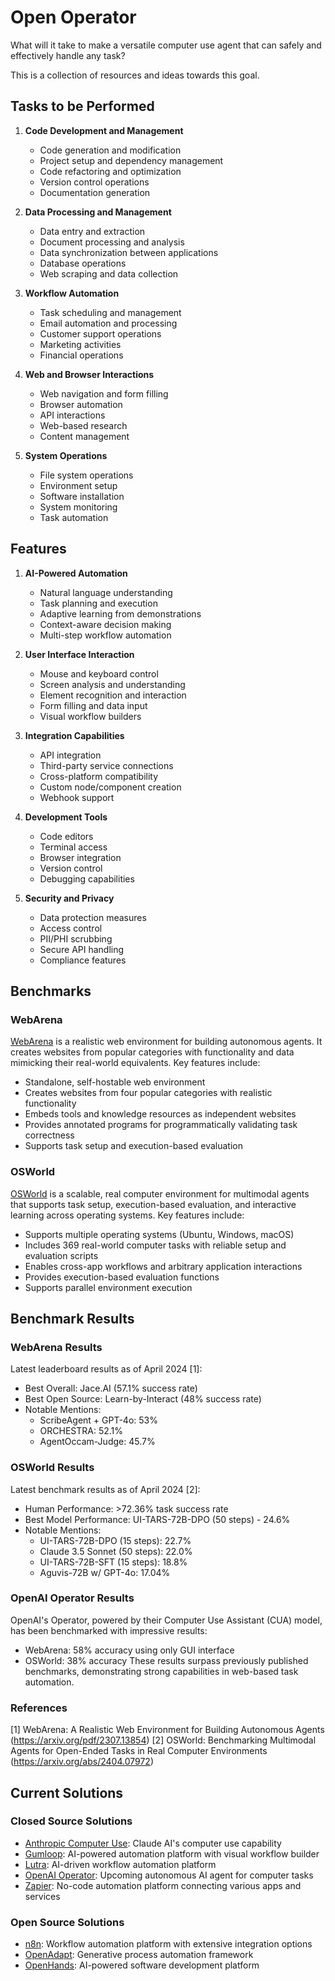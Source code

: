 # Open Operator

What will it take to make a versatile computer use agent that can safely and effectively handle any task?

This is a collection of resources and ideas towards this goal.

## Tasks to be Performed

1. **Code Development and Management**
   - Code generation and modification
   - Project setup and dependency management
   - Code refactoring and optimization
   - Version control operations
   - Documentation generation

2. **Data Processing and Management**
   - Data entry and extraction
   - Document processing and analysis
   - Data synchronization between applications
   - Database operations
   - Web scraping and data collection

3. **Workflow Automation**
   - Task scheduling and management
   - Email automation and processing
   - Customer support operations
   - Marketing activities
   - Financial operations

4. **Web and Browser Interactions**
   - Web navigation and form filling
   - Browser automation
   - API interactions
   - Web-based research
   - Content management

5. **System Operations**
   - File system operations
   - Environment setup
   - Software installation
   - System monitoring
   - Task automation

## Features

1. **AI-Powered Automation**
   - Natural language understanding
   - Task planning and execution
   - Adaptive learning from demonstrations
   - Context-aware decision making
   - Multi-step workflow automation

2. **User Interface Interaction**
   - Mouse and keyboard control
   - Screen analysis and understanding
   - Element recognition and interaction
   - Form filling and data input
   - Visual workflow builders

3. **Integration Capabilities**
   - API integration
   - Third-party service connections
   - Cross-platform compatibility
   - Custom node/component creation
   - Webhook support

4. **Development Tools**
   - Code editors
   - Terminal access
   - Browser integration
   - Version control
   - Debugging capabilities

5. **Security and Privacy**
   - Data protection measures
   - Access control
   - PII/PHI scrubbing
   - Secure API handling
   - Compliance features

## Benchmarks

### WebArena
[WebArena](benchmarks/webarena.md) is a realistic web environment for building autonomous agents. It creates websites from popular categories with functionality and data mimicking their real-world equivalents. Key features include:

- Standalone, self-hostable web environment
- Creates websites from four popular categories with realistic functionality
- Embeds tools and knowledge resources as independent websites
- Provides annotated programs for programmatically validating task correctness
- Supports task setup and execution-based evaluation

### OSWorld
[OSWorld](benchmarks/osworld.md) is a scalable, real computer environment for multimodal agents that supports task setup, execution-based evaluation, and interactive learning across operating systems. Key features include:

- Supports multiple operating systems (Ubuntu, Windows, macOS)
- Includes 369 real-world computer tasks with reliable setup and evaluation scripts
- Enables cross-app workflows and arbitrary application interactions
- Provides execution-based evaluation functions
- Supports parallel environment execution

## Benchmark Results

### WebArena Results
Latest leaderboard results as of April 2024 [1]:
- Best Overall: Jace.AI (57.1% success rate)
- Best Open Source: Learn-by-Interact (48% success rate)
- Notable Mentions:
  - ScribeAgent + GPT-4o: 53%
  - ORCHESTRA: 52.1%
  - AgentOccam-Judge: 45.7%

### OSWorld Results
Latest benchmark results as of April 2024 [2]:
- Human Performance: >72.36% task success rate
- Best Model Performance: UI-TARS-72B-DPO (50 steps) - 24.6%
- Notable Mentions:
  - UI-TARS-72B-DPO (15 steps): 22.7%
  - Claude 3.5 Sonnet (50 steps): 22.0%
  - UI-TARS-72B-SFT (15 steps): 18.8%
  - Aguvis-72B w/ GPT-4o: 17.04%

### OpenAI Operator Results
OpenAI's Operator, powered by their Computer Use Assistant (CUA) model, has been benchmarked with impressive results:
- WebArena: 58% accuracy using only GUI interface
- OSWorld: 38% accuracy
These results surpass previously published benchmarks, demonstrating strong capabilities in web-based task automation.

### References
[1] WebArena: A Realistic Web Environment for Building Autonomous Agents (https://arxiv.org/pdf/2307.13854)
[2] OSWorld: Benchmarking Multimodal Agents for Open-Ended Tasks in Real Computer Environments (https://arxiv.org/abs/2404.07972)

## Current Solutions

### Closed Source Solutions
* [Anthropic Computer Use](closed/anthropic-computer-use.md): Claude AI's computer use capability
* [Gumloop](closed/gumloop.md): AI-powered automation platform with visual workflow builder
* [Lutra](closed/lutra.md): AI-driven workflow automation platform
* [OpenAI Operator](closed/openai-operator.md): Upcoming autonomous AI agent for computer tasks
* [Zapier](closed/zapier.md): No-code automation platform connecting various apps and services

### Open Source Solutions
* [n8n](open/n8n.md): Workflow automation platform with extensive integration options
* [OpenAdapt](open/openadapt.md): Generative process automation framework
* [OpenHands](open/openhands.md): AI-powered software development platform


